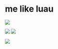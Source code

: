 # me like luau

![](https://komarev.com/ghpvc/?username=notcarlton)

![](https://github-readme-stats.vercel.app/api?username=notcarlton&show_icons=true&theme=dark) ![](https://github-readme-stats.vercel.app/api/top-langs/?username=xiudeveloper&theme=dark)

<a href="https://discord.com/users/876129131283238963">
  <img src="https://lanyard-profile-readme.vercel.app/api/876129131283238963" align="left" />
</a>
